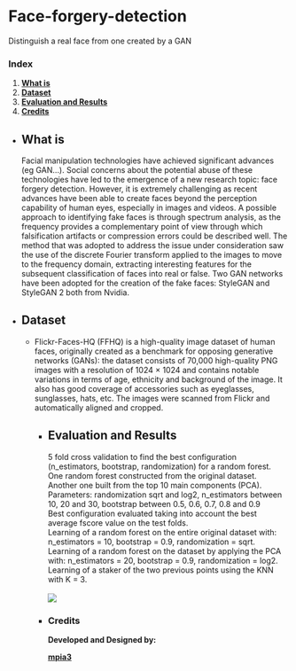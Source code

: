 # Face-forgery-detection
Distinguish a real face from one created by a GAN

### Index

1. [**What is**](#what-is)
2. [**Dataset**](#Dataset)
3. [**Evaluation and Results**](#evaluation-and-results)
4. [**Credits**](#credits)

<ul>

<li>
	
## What is

Facial manipulation technologies have achieved significant advances (eg GAN…).
Social concerns about the potential abuse of these technologies have led to the emergence of a new research topic: face forgery detection.
However, it is extremely challenging as recent advances have been able to create faces beyond the perception capability of human eyes, especially in images and videos.
A possible approach to identifying fake faces is through spectrum analysis, as the frequency provides a complementary point of view through which falsification artifacts
or compression errors could be described well.
The method that was adopted to address the issue under consideration saw the use of the discrete Fourier transform applied to the images to move to the frequency domain, extracting interesting features for the subsequent classification of faces into real or false.
Two GAN networks have been adopted for the creation of the fake faces: StyleGAN and StyleGAN 2 both from Nvidia.
	
</li> 

<li>
	
## Dataset

<ul>
	
<li>Flickr-Faces-HQ (FFHQ) is a high-quality image dataset of human faces, originally created as a benchmark for opposing generative networks (GANs): the dataset consists of 70,000 high-quality PNG images with a resolution of 1024 × 1024 and contains notable variations in terms of age, ethnicity and background of the image. It also has good coverage of accessories such as eyeglasses, sunglasses, hats, etc. The images were scanned from Flickr and automatically aligned and cropped.</li>

<ul>
	
</li>

<li>

## Evaluation and Results

5 fold cross validation to find the best configuration (n_estimators, bootstrap, randomization) for a random forest. <br>
One random forest constructed from the original dataset. <br>
Another one built from the top 10 main components (PCA). <br>
Parameters: randomization sqrt and log2, n_estimators between 10, 20 and 30, bootstrap between 0.5, 0.6, 0.7, 0.8 and 0.9 <br>
Best configuration evaluated taking into account the best average fscore value on the test folds. <br>
Learning of a random forest on the entire original dataset with: n_estimators = 10, bootstrap = 0.9, randomization = sqrt. <br>
Learning of a random forest on the dataset by applying the PCA with: n_estimators = 20, bootstrap = 0.9, randomization = log2. <br>
Learning of a staker of the two previous points using the KNN with K = 3. <br>
<br>
![](doc/results_testing_set.PNG)

</li>

<li>
	
### Credits

**Developed and Designed by:**

[**mpia3**](https://github.com/mpia3)

</li>

</ul>
